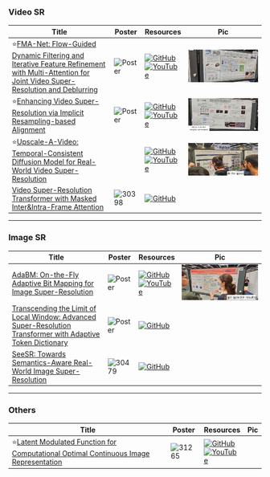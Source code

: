 ### Video SR
|Title|Poster|Resources|Pic|
|------|------|------|------|
| ⭐[FMA-Net: Flow-Guided Dynamic Filtering and Iterative Feature Refinement with Multi-Attention for Joint Video Super-Resolution and Deblurring ](https://openaccess.thecvf.com/content/CVPR2024/html/Youk_FMA-Net_Flow-Guided_Dynamic_Filtering_and_Iterative_Feature_Refinement_with_Multi-Attention_CVPR_2024_paper.html)| ![Poster](https://cvpr.thecvf.com/media/PosterPDFs/CVPR%202024/31426.png?t=1717379816.714765) | [![GitHub](https://img.shields.io/github/stars/KAIST-VICLab/FMA-Net?style=social)](https://github.com/KAIST-VICLab/FMA-Net) <br> [![YouTube](https://img.shields.io/badge/YouTube-%23FF0000.svg?style=for-the-badge&logo=YouTube&logoColor=white)](https://www.youtube.com/watch?v=G6qqJXztJDM) | ![Pic](https://github.com/HeChengHui/CVPR2024/blob/main/Papers/Topics/Super-Resolution/assets/WhatsApp%20Image%202024-07-03%20at%2015.30.02.jpeg)
| ⭐[Enhancing Video Super-Resolution via Implicit Resampling-based Alignment ](https://openaccess.thecvf.com/content/CVPR2024/html/Xu_Enhancing_Video_Super-Resolution_via_Implicit_Resampling-based_Alignment_CVPR_2024_paper.html)| ![Poster](https://cvpr.thecvf.com/media/PosterPDFs/CVPR%202024/30027.png?t=1716732528.071497) | [![GitHub](https://img.shields.io/github/stars/kai422/IART?style=social)](https://github.com/kai422/IART) <br> [![YouTube](https://img.shields.io/badge/YouTube-%23FF0000.svg?style=for-the-badge&logo=YouTube&logoColor=white)](https://www.youtube.com/watch?v=ANdgX-erbzI) | ![Pic](https://github.com/HeChengHui/CVPR2024/blob/main/Papers/Topics/Super-Resolution/assets/WhatsApp%20Image%202024-07-03%20at%2015.06.16.jpeg)
| ⭐[Upscale-A-Video: Temporal-Consistent Diffusion Model for Real-World Video Super-Resolution](https://openaccess.thecvf.com/content/CVPR2024/html/Zhou_Upscale-A-Video_Temporal-Consistent_Diffusion_Model_for_Real-World_Video_Super-Resolution_CVPR_2024_paper.html) | | [![GitHub](https://img.shields.io/github/stars/sczhou/Upscale-A-Video?style=social)](https://github.com/sczhou/Upscale-A-Video) <br> [![YouTube](https://img.shields.io/badge/YouTube-%23FF0000.svg?style=for-the-badge&logo=YouTube&logoColor=white)](https://www.youtube.com/watch?v=b9J3lqiKnLM) | ![Pic](https://github.com/HeChengHui/CVPR2024/blob/main/Papers/Topics/Super-Resolution/assets/WhatsApp%20Image%202024-07-03%20at%2015.01.14.jpeg)
| [Video Super-Resolution Transformer with Masked Inter&Intra-Frame Attention ](https://openaccess.thecvf.com/content/CVPR2024/html/Zhou_Video_Super-Resolution_Transformer_with_Masked_InterIntra-Frame_Attention_CVPR_2024_paper.html)| ![30398](https://github.com/HeChengHui/CVPR2024/assets/84503515/839fd221-e15d-4480-b8b3-e9b31d9e79f7)| [![GitHub](https://img.shields.io/github/stars/LabShuHangGU/MIA-VSR?style=social)](https://github.com/LabShuHangGU/MIA-VSR)

---

### Image SR
|Title|Poster|Resources|Pic|
|------|------|------|------|
| [AdaBM: On-the-Fly Adaptive Bit Mapping for Image Super-Resolution ](https://openaccess.thecvf.com/content/CVPR2024/html/Hong_AdaBM_On-the-Fly_Adaptive_Bit_Mapping_for_Image_Super-Resolution_CVPR_2024_paper.html)| ![Poster](https://cvpr.thecvf.com/media/PosterPDFs/CVPR%202024/31488.png?t=1717331866.7427652) | [![GitHub](https://img.shields.io/github/stars/Cheeun/AdaBM?style=social)](https://github.com/Cheeun/AdaBM) <br> [![YouTube](https://img.shields.io/badge/YouTube-%23FF0000.svg?style=for-the-badge&logo=YouTube&logoColor=white)](https://www.youtube.com/watch?v=yzi2nXaFkdc) | ![Pic](https://github.com/HeChengHui/CVPR2024/blob/main/Papers/Topics/Super-Resolution/assets/WhatsApp%20Image%202024-07-03%20at%2015.23.28.jpeg)
| [Transcending the Limit of Local Window: Advanced Super-Resolution Transformer with Adaptive Token Dictionary ](https://openaccess.thecvf.com/content/CVPR2024/html/Zhang_Transcending_the_Limit_of_Local_Window_Advanced_Super-Resolution_Transformer_with_CVPR_2024_paper.html)| ![Poster](https://cvpr.thecvf.com/media/PosterPDFs/CVPR%202024/31295.png?t=1716967984.57605) | [![GitHub](https://img.shields.io/github/stars/LabShuHangGU/Adaptive-Token-Dictionary?style=social)](https://github.com/LabShuHangGU/Adaptive-Token-Dictionary)
| [SeeSR: Towards Semantics-Aware Real-World Image Super-Resolution ](https://openaccess.thecvf.com/content/CVPR2024/html/Wu_SeeSR_Towards_Semantics-Aware_Real-World_Image_Super-Resolution_CVPR_2024_paper.html)| ![30479](https://github.com/HeChengHui/CVPR2024/assets/84503515/df4b52d2-0738-4a51-9c39-6002aaa03a7d)| [![GitHub](https://img.shields.io/github/stars/cswry/SeeSR?style=social)](https://github.com/cswry/SeeSR)

---

### Others
|Title|Poster|Resources|Pic|
|------|------|------|------|
| ⭐[Latent Modulated Function for Computational Optimal Continuous Image Representation ](https://openaccess.thecvf.com/content/CVPR2024/html/He_Latent_Modulated_Function_for_Computational_Optimal_Continuous_Image_Representation_CVPR_2024_paper.html)| ![31265](https://github.com/HeChengHui/CVPR2024/assets/84503515/d5ea3e7d-0200-401e-b34d-34645d465e0f)| [![GitHub](https://img.shields.io/github/stars/HeZongyao/LMF?style=social)](https://github.com/HeZongyao/LMF) <br> [![YouTube](https://img.shields.io/badge/YouTube-%23FF0000.svg?style=for-the-badge&logo=YouTube&logoColor=white)](https://www.youtube.com/watch?v=BwO4s49aUuw)
